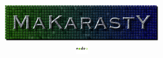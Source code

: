   <p align="center">
<img src="https://github.com/makarasty/MaKarastY/blob/main/makarasty.png" 
     </p>
<a href="https://nodejs.org" target="_blank"> <img src="https://raw.githubusercontent.com/devicons/devicon/master/icons/nodejs/nodejs-original-wordmark.svg" alt="nodejs" width="40" height="40"/> </a> <a href="https://nuxtjs.org/" target="_blank">
